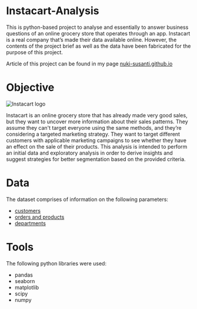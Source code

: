 # Instacart-Analysis

This is python-based project to analyse and essentially to answer business questions of an online grocery store that operates through an app. Instacart is a real company that’s made their data available online. However, the contents of the project brief as well as the data have been fabricated for the purpose of this project.

Article of this project can be found in my page [nuki-susanti.github.io](https://nuki-susanti.github.io/data%20analysis/exploratory%20data%20analysis/2022/12/18/instacart-online-grocery-analysis.html)

# Objective
![Instacart logo](https://upload.wikimedia.org/wikipedia/commons/9/9f/Instacart_logo_and_wordmark.svg)

Instacart is an online grocery store that has already made very good sales, but they want to uncover more information about their sales patterns. They assume they can't target everyone using the same methods, and they’re considering a targeted marketing strategy. They want to target different customers with applicable marketing campaigns to see whether they have an effect on the sale of their products. This analysis is intended to perform an initial data and exploratory analysis in order to derive insights and suggest strategies for better segmentation based on the provided criteria.

# Data

The dataset comprises of information on the following parameters:
- [customers](https://s3.amazonaws.com/coach-courses-us/public/courses/data-immersion/A4/A4_Data_Assets/customers.zip)
- [orders and products](https://s3.amazonaws.com/coach-courses-us/public/courses/data-immersion/A4/A4_Data_Assets/4.3_orders_products.zip)
- [departments](https://s3.amazonaws.com/coach-courses-us/public/courses/data-immersion/A4/A4_Data_Assets/4.4_departments.zip)

# Tools

The following python libraries were used:
- pandas
- seaborn
- matplotlib
- scipy
- numpy
